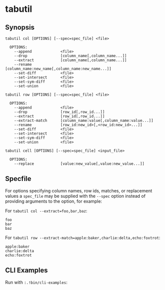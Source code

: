 # tabutil

## Synopsis

    tabutil col [OPTIONS] [--spec=spec_file] <file>

      OPTIONS:
        --append             <file>
        --drop               [column_name[,column_name...]]
        --extract            [column_name[,column_name...]]
        --rename             [column_name:new_name[,column_name:new_name...]]
        --set-diff           <file>
        --set-intersect      <file>
        --set-sym-diff       <file>
        --set-union          <file>

    tabutil row [OPTIONS] [--spec=spec_file] <file>

      OPTIONS:
        --append             <file>
        --drop               [row_id[,row_id...]]
        --extract            [row_id[,row_id...]]
        --extract-match      [column_name:value[,column_name:value...]]
        --rename             [row_id:new_id>[,<row_id:new_id>...]]
        --set-diff           <file>
        --set-intersect      <file>
        --set-sym-diff       <file>
        --set-union          <file>

    tabutil cell [OPTIONS] [--spec=spec_file] <input_file>

      OPTIONS:
        --replace            [value:new_value[,value:new_value...]]

## Specfile

For options specifying column names, row ids, matches, or replacement values a `spec_file` may be supplied with the `--spec` option
instead of providing arguments to the option, for example:

For `tabutil col --extract=foo,bar,baz`:

    foo
    bar
    baz

For `tabutil row --extract-match=apple:baker,charlie:delta,echo:foxtrot`:

    apple:baker
    charlie:delta
    echo:foxtrot

## CLI Examples

Run with `:.!bin/cli-examples`:

```
```
